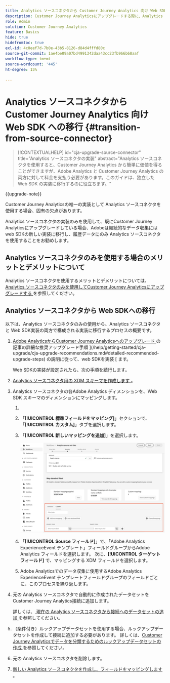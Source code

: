 ```yaml
---
title: Analytics ソースコネクタから Customer Journey Analytics 向け Web SDK への移行
description: Customer Journey Analyticsにアップグレードする際に、Analytics ソースコネクタから web SDKに移行する方法を説明します
role: Admin
solution: Customer Journey Analytics
feature: Basics
hide: true
hidefromtoc: true
exl-id: 4c0eef7d-7b0e-43b5-8126-d84d4fffd80c
source-git-commit: 1ae4be09a07bd4991342daa43cc23fb966b68aaf
workflow-type: tm+mt
source-wordcount: '445'
ht-degree: 15%

---
```


# Analytics ソースコネクタから Customer Journey Analytics 向け Web SDK への移行 {#transition-from-source-connector}

<!-- markdownlint-disable MD034 -->

>[!CONTEXTUALHELP]
>id="cja-upgrade-source-connector"
>title="Analytics ソースコネクタの実装"
>abstract="Analytics ソースコネクタを使用すると、Customer Journey Analytics から簡単に価値を得ることができますが、Adobe Analytics と Customer Journey Analytics の両方に対して料金を支払う必要があります。このガイドは、独立した Web SDK の実装に移行するのに役立ちます。"

<!-- markdownlint-enable MD034 -->

{{upgrade-note}}

Customer Journey Analyticsの唯一の実装として Analytics ソースコネクタを使用する場合、固有の欠点があります。

Analytics ソースコネクタの実装のみを使用して、既にCustomer Journey Analyticsにアップグレードしている場合、Adobeは継続的なデータ収集には web SDKの新しい実装に移行し、履歴データにのみ Analytics ソースコネクタを使用することをお勧めします。

## Analytics ソースコネクタのみを使用する場合のメリットとデメリットについて

Analytics ソースコネクタを使用するメリットとデメリットについては、[Analytics ソースコネクタのみを使用してCustomer Journey Analyticsにアップグレードする ](/help/getting-started/cja-upgrade/cja-upgrade-alternative-source-connector.md) を参照してください。

## Analytics ソースコネクタから Web SDKへの移行

以下は、Analytics ソースコネクタのみの使用から、Analytics ソースコネクタと Web SDK実装の両方で構成される実装に移行するプロセスの概要です。

1. [Adobe AnalyticsからCustomer Journey Analyticsへのアップグレード ](/help/getting-started/cja-upgrade/cja-upgrade-recommendations.md) の記事の詳細な推奨アップグレード手順 ](/help/getting-started/cja-upgrade/cja-upgrade-recommendations.md#detailed-recommended-upgrade-steps) の説明に従って、web SDKを実装 [ ます。

   Web SDKの実装が設定されたら、次の手順を続行します。

1. [Analytics ソースコネクタ用の XDM スキーマを作成します ](/help/getting-started/cja-upgrade/cja-upgrade-source-connector-schema.md)。

1. Analytics ソースコネクタの各Adobe Analytics ディメンションを、Web SDK スキーマのディメンションにマッピングします。

   1. 
      <!-- how do you get here -->

   1. 「**[!UICONTROL 標準フィールドをマッピング]**」セクションで、「**[!UICONTROL カスタム]**」タブを選択します。

   1. 「**[!UICONTROL 新しいマッピングを追加]**」を選択します。

      ![ スキーマフィールドのマッピング ](assets/schema-mapping.png)

   1. 「**[!UICONTROL Source フィールド]**」で、「Adobe Analytics ExperienceEvent テンプレート」フィールドグループからAdobe Analytics フィールドを選択します。 次に、**[!UICONTROL ターゲットフィールド]** で、マッピングする XDM フィールドを選択します。

   1. Adobe Analyticsでのデータ収集に使用するAdobe Analytics ExperienceEvent テンプレートフィールドグループのフィールドごとに、このプロセスを繰り返します。

1. 元の Analytics ソースコネクタで自動的に作成されたデータセットをCustomer Journey Analytics接続に追加します。

   詳しくは、[ 現在の Analytics ソースコネクタから接続へのデータセットの追加 ](/help/getting-started/cja-upgrade/cja-upgrade-source-connector-dataset.md) を参照してください。

1. （条件付き）ルックアップデータセットを使用する場合、ルックアップデータセットを作成して接続に追加する必要があります。 詳しくは、[Customer Journey Analyticsでデータを分類するためのルックアップデータセットの作成 ](/help/getting-started/cja-upgrade/cja-upgrade-dataset-lookup.md) を参照してください。

1. 元の Analytics ソースコネクタを削除します。<!-- need to add steps somewhere about how to do this -->

1. [ 新しい Analytics ソースコネクタを作成し、フィールドをマッピングします ](/help/getting-started/cja-upgrade/cja-upgrade-source-connector.md)。
